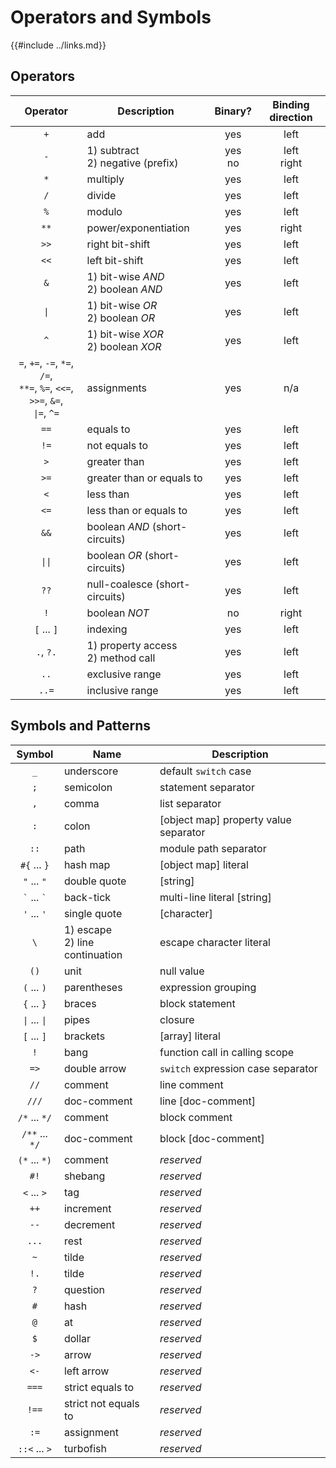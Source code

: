 Operators and Symbols
=====================

{{#include ../links.md}}


Operators
---------

|                                           Operator                                           | Description                            |  Binary?   | Binding direction |
| :------------------------------------------------------------------------------------------: | -------------------------------------- | :--------: | :---------------: |
|                                             `+`                                              | add                                    |    yes     |       left        |
|                                             `-`                                              | 1) subtract<br/>2) negative (prefix)   | yes<br/>no |  left<br/>right   |
|                                             `*`                                              | multiply                               |    yes     |       left        |
|                                             `/`                                              | divide                                 |    yes     |       left        |
|                                             `%`                                              | modulo                                 |    yes     |       left        |
|                                             `**`                                             | power/exponentiation                   |    yes     |       right       |
|                                             `>>`                                             | right bit-shift                        |    yes     |       left        |
|                                             `<<`                                             | left bit-shift                         |    yes     |       left        |
|                                             `&`                                              | 1) bit-wise _AND_<br/>2) boolean _AND_ |    yes     |       left        |
|                                       <code>\|</code>                                        | 1) bit-wise _OR_<br/>2) boolean _OR_   |    yes     |       left        |
|                                             `^`                                              | 1) bit-wise _XOR_<br/>2) boolean _XOR_ |    yes     |       left        |
| `=`, `+=`, `-=`, `*=`, `/=`,<br/>`**=`, `%=`, `<<=`, `>>=`, `&=`,<br/><code>\|=</code>, `^=` | assignments                            |    yes     |        n/a        |
|                                             `==`                                             | equals to                              |    yes     |       left        |
|                                             `!=`                                             | not equals to                          |    yes     |       left        |
|                                             `>`                                              | greater than                           |    yes     |       left        |
|                                             `>=`                                             | greater than or equals to              |    yes     |       left        |
|                                             `<`                                              | less than                              |    yes     |       left        |
|                                             `<=`                                             | less than or equals to                 |    yes     |       left        |
|                                             `&&`                                             | boolean _AND_ (short-circuits)         |    yes     |       left        |
|                                      <code>\|\|</code>                                       | boolean _OR_ (short-circuits)          |    yes     |       left        |
|                                             `??`                                             | null-coalesce (short-circuits)         |    yes     |       left        |
|                                             `!`                                              | boolean _NOT_                          |     no     |       right       |
|                                         `[` ... `]`                                          | indexing                               |    yes     |       left        |
|                                          `.`, `?.`                                           | 1) property access<br/>2) method call  |    yes     |       left        |
|                                             `..`                                             | exclusive range                        |    yes     |       left        |
|                                            `..=`                                             | inclusive range                        |    yes     |       left        |


Symbols and Patterns
--------------------

|               Symbol                | Name                               | Description                           |
| :---------------------------------: | ---------------------------------- | ------------------------------------- |
|                 `_`                 | underscore                         | default `switch` case                 |
|                 `;`                 | semicolon                          | statement separator                   |
|                 `,`                 | comma                              | list separator                        |
|                 `:`                 | colon                              | [object map] property value separator |
|                `::`                 | path                               | module path separator                 |
|            `#{` ... `}`             | hash map                           | [object map] literal                  |
|             `"` ... `"`             | double quote                       | [string]                              |
|         `` ` `` ... `` ` ``         | back-tick                          | multi-line literal [string]           |
|             `'` ... `'`             | single quote                       | [character]                           |
|                 `\`                 | 1) escape<br/>2) line continuation | escape character literal              |
|                `()`                 | unit                               | null value                            |
|             `(` ... `)`             | parentheses                        | expression grouping                   |
|             `{` ... `}`             | braces                             | block statement                       |
| <code>\|</code> ... <code>\|</code> | pipes                              | closure                               |
|             `[` ... `]`             | brackets                           | [array] literal                       |
|                 `!`                 | bang                               | function call in calling scope        |
|                `=>`                 | double arrow                       | `switch` expression case separator    |
|                `//`                 | comment                            | line comment                          |
|                `///`                | doc-comment                        | line [doc-comment]                    |
|            `/*` ... `*/`            | comment                            | block comment                         |
|           `/**` ... `*/`            | doc-comment                        | block [doc-comment]                   |
|            `(*` ... `*)`            | comment                            | _reserved_                            |
|                `#!`                 | shebang                            | _reserved_                            |
|             `<` ... `>`             | tag                                | _reserved_                            |
|                `++`                 | increment                          | _reserved_                            |
|                `--`                 | decrement                          | _reserved_                            |
|                `...`                | rest                               | _reserved_                            |
|                 `~`                 | tilde                              | _reserved_                            |
|                `!.`                 | tilde                              | _reserved_                            |
|                 `?`                 | question                           | _reserved_                            |
|                 `#`                 | hash                               | _reserved_                            |
|                 `@`                 | at                                 | _reserved_                            |
|                 `$`                 | dollar                             | _reserved_                            |
|                `->`                 | arrow                              | _reserved_                            |
|                `<-`                 | left arrow                         | _reserved_                            |
|                `===`                | strict equals to                   | _reserved_                            |
|                `!==`                | strict not equals to               | _reserved_                            |
|                `:=`                 | assignment                         | _reserved_                            |
|            `::<` ... `>`            | turbofish                          | _reserved_                            |
